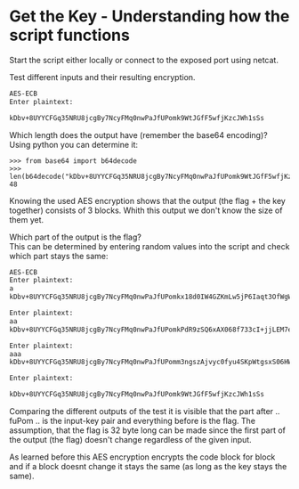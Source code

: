 # Get the Key - Understanding how the script functions
Start the script either locally or connect to the exposed port using netcat.

Test different inputs and their resulting encryption.
```sh
AES-ECB
Enter plaintext:

kDbv+8UYYCFGq35NRU8jcgBy7NcyFMq0nwPaJfUPomk9WtJGfF5wfjKzcJWh1sSs
```
Which length does the output have (remember the base64 encoding)?\
Using python you can determine it:
```python3
>>> from base64 import b64decode
>>> len(b64decode("kDbv+8UYYCFGq35NRU8jcgBy7NcyFMq0nwPaJfUPomk9WtJGfF5wfjKzcJWh1sSs"))
48
```
Knowing the used AES encryption shows that the output (the flag + the key together) consists of 3 blocks. Whith this output we don't know the size of them yet.

Which part of the output is the flag?\
This can be determined by entering random values into the script and check which part stays the same:
```sh
AES-ECB
Enter plaintext:
a
kDbv+8UYYCFGq35NRU8jcgBy7NcyFMq0nwPaJfUPomkx18d0IW4GZKmLw5jP6Iaqt3OfWgWheEOV3q2TU00yVQ==

Enter plaintext:
aa
kDbv+8UYYCFGq35NRU8jcgBy7NcyFMq0nwPaJfUPomkPdR9zSQ6xAX068f733cI+jjLEM7e6IWEErgv3qYmMzw==

Enter plaintext:
aaa
kDbv+8UYYCFGq35NRU8jcgBy7NcyFMq0nwPaJfUPomm3ngszAjvyc0fyu4SKpWtgsxS06HWgnlcM9Tj4buwfDg==

Enter plaintext:

kDbv+8UYYCFGq35NRU8jcgBy7NcyFMq0nwPaJfUPomk9WtJGfF5wfjKzcJWh1sSs
```
Comparing the different outputs of the test it is visible that the part after .. fuPom .. is the input-key pair and everything before is the flag. The assumption, that the flag is 32 byte long can be made since the first part of the output (the flag) doesn't change regardless of the given input. 

As learned before this AES encryption encrypts the code block for block and if a block doesnt change it stays the same (as long as the key stays the same).

